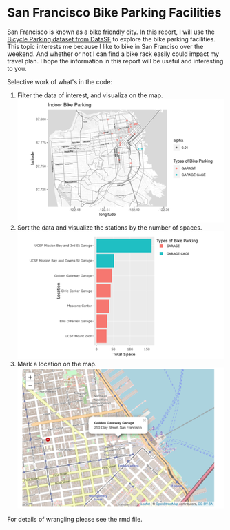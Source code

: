 # San Francisco Bike Parking Facilities

San Francisco is known as a bike friendly city. In this report, I will use the [Bicycle Parking dataset from DataSF](https://data.sfgov.org/Transportation/Bicycle-Parking/hn4j-6fx5) to explore the bike parking facilities. This topic interests me because I like to bike in San Franciso over the weekend. And whether or not I can find a bike rack easily could impact my travel plan. I hope the information in this report will be useful and interesting to you. 

Selective work of what's in the code:
1. Filter the data of interest, and visualiza on the map. ![filter](filter.png)
2. Sort the data and visualize the stations by the number of spaces. ![bar](bar.png)
3. Mark a location on the map. ![label](label.png)

For details of wrangling please see the rmd file.
